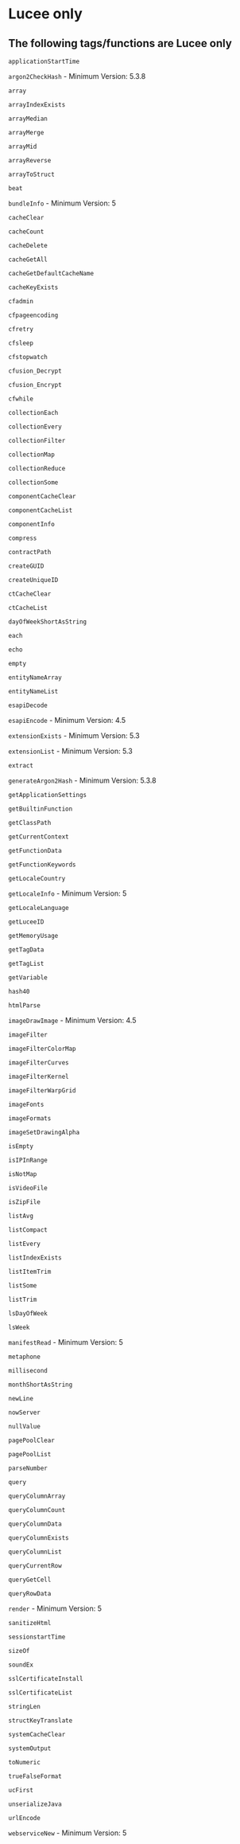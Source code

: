 # Lucee only

## The following tags/functions are Lucee only

`applicationStartTime`

`argon2CheckHash` - Minimum Version: 5.3.8

`array`

`arrayIndexExists`

`arrayMedian`

`arrayMerge`

`arrayMid`

`arrayReverse`

`arrayToStruct`

`beat`

`bundleInfo` - Minimum Version: 5

`cacheClear`

`cacheCount`

`cacheDelete`

`cacheGetAll`

`cacheGetDefaultCacheName`

`cacheKeyExists`

`cfadmin`

`cfpageencoding`

`cfretry`

`cfsleep`

`cfstopwatch`

`cfusion_Decrypt`

`cfusion_Encrypt`

`cfwhile`

`collectionEach`

`collectionEvery`

`collectionFilter`

`collectionMap`

`collectionReduce`

`collectionSome`

`componentCacheClear`

`componentCacheList`

`componentInfo`

`compress`

`contractPath`

`createGUID`

`createUniqueID`

`ctCacheClear`

`ctCacheList`

`dayOfWeekShortAsString`

`each`

`echo`

`empty`

`entityNameArray`

`entityNameList`

`esapiDecode`

`esapiEncode` - Minimum Version: 4.5

`extensionExists` - Minimum Version: 5.3

`extensionList` - Minimum Version: 5.3

`extract`

`generateArgon2Hash` - Minimum Version: 5.3.8

`getApplicationSettings`

`getBuiltinFunction`

`getClassPath`

`getCurrentContext`

`getFunctionData`

`getFunctionKeywords`

`getLocaleCountry`

`getLocaleInfo` - Minimum Version: 5

`getLocaleLanguage`

`getLuceeID`

`getMemoryUsage`

`getTagData`

`getTagList`

`getVariable`

`hash40`

`htmlParse`

`imageDrawImage` - Minimum Version: 4.5

`imageFilter`

`imageFilterColorMap`

`imageFilterCurves`

`imageFilterKernel`

`imageFilterWarpGrid`

`imageFonts`

`imageFormats`

`imageSetDrawingAlpha`

`isEmpty`

`isIPInRange`

`isNotMap`

`isVideoFile`

`isZipFile`

`listAvg`

`listCompact`

`listEvery`

`listIndexExists`

`listItemTrim`

`listSome`

`listTrim`

`lsDayOfWeek`

`lsWeek`

`manifestRead` - Minimum Version: 5

`metaphone`

`millisecond`

`monthShortAsString`

`newLine`

`nowServer`

`nullValue`

`pagePoolClear`

`pagePoolList`

`parseNumber`

`query`

`queryColumnArray`

`queryColumnCount`

`queryColumnData`

`queryColumnExists`

`queryColumnList`

`queryCurrentRow`

`queryGetCell`

`queryRowData`

`render` - Minimum Version: 5

`sanitizeHtml`

`sessionstartTime`

`sizeOf`

`soundEx`

`sslCertificateInstall`

`sslCertificateList`

`stringLen`

`structKeyTranslate`

`systemCacheClear`

`systemOutput`

`toNumeric`

`trueFalseFormat`

`ucFirst`

`unserializeJava`

`urlEncode`

`webserviceNew` - Minimum Version: 5
